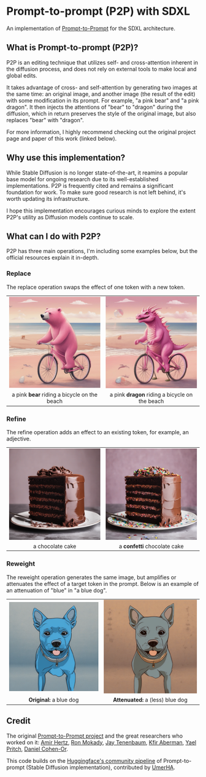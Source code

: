 # Prompt-to-prompt (P2P) with SDXL
An implementation of [Prompt-to-Prompt](https://prompt-to-prompt.github.io/) for the SDXL architecture.

## What is Prompt-to-prompt (P2P)?
P2P is an editing technique that utilizes self- and cross-attention inherent in the diffusion process, and does not rely on external tools to make local and global edits.

It takes advantage of cross- and self-attention by generating two images at the same time: an original image, and another image (the result of the edit) with some modification in its prompt. For example, "a pink bear" and "a pink dragon". It then injects the attentions of "bear" to "dragon" during the diffusion, which in return preserves the style of the original image, but also replaces "bear" with "dragon".

For more information, I highly recommend checking out the original project page and paper of this work (linked below).

## Why use this implementation?
While Stable Diffusion is no longer state-of-the-art, it reamins a popular base model for ongoing research due to its well-established implementations. P2P is frequently cited and remains a significant foundation for work. To make sure good research is not left behind, it's worth updating its infrastructure. 

I hope this implementation encourages curious minds to explore the extent P2P's utility as Diffusion models continue to scale.

## What can I do with P2P?
P2P has three main operations, I'm including some examples below, but the official resources explain it in-depth.

### Replace
The replace operation swaps the effect of one token with a new token.

<table align="center">
  <tr>
    <td><img src="example_images/a_pink_bear.png" width="400" /></td>
    <td><img src="example_images/a_pink_dragon.png" width="400" /></td>
  </tr>
  <tr>
    <td align="center">a pink <b>bear</b> riding a bicycle on the beach</td>
    <td align="center">a pink <b>dragon</b> riding a bicycle on the beach</td>
  </tr>
</table>


### Refine
The refine operation adds an effect to an existing token, for example, an adjective.

<table align="center">
  <tr>
    <td><img src="example_images/a_chocolate_cake.png" width="400" /></td>
    <td><img src="example_images/a_confetti_chocolate_cake.png" width="400" /></td>
  </tr>
  <tr>
    <td align="center">a chocolate cake</td>
    <td align="center">a <b>confetti</b> chocolate cake</td>
  </tr>
</table>


### Reweight
The reweight operation generates the same image, but amplifies or attenuates the effect of a target token in the prompt. Below is an example of an attenuation of "blue" in "a blue dog".

<table align="center">
  <tr>
    <td><img src="example_images/a_blue_dog.png" width="400" /></td>
    <td><img src="example_images/a_blue_dog_2.png" width="400" /></td>
  </tr>
  <tr>
    <td align="center"><b>Original:</b> a blue dog</td>
    <td align="center"><b>Attenuated:</b> a (less) blue dog</td>
  </tr>
</table>




## Credit
The original [Prompt-to-Prompt project](https://prompt-to-prompt.github.io/) and the great researchers who worked on it: [Amir Hertz](https://amirhertz.github.io/), [Ron Mokady](https://rmokady.github.io/), [Jay Tenenbaum](https://scholar.google.co.il/citations?user=VMWdOSkAAAAJ&hl=en), [Kfir Aberman](https://kfiraberman.github.io/), [Yael Pritch](https://research.google/people/yael-pritch-knaan/), [Daniel Cohen-Or](https://danielcohenor.com/).

This code builds on the [Huggingface's community pipeline](https://github.com/huggingface/diffusers/pull/4563) of Prompt-to-prompt (Stable Diffusion implementation), contributed by [UmerHA](https://github.com/UmerHA).

